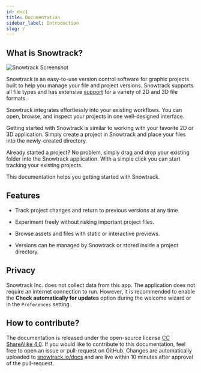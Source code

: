 ```yaml
---
id: doc1
title: Documentation
sidebar_label: Introduction
slug: /
---
```



## What is Snowtrack?

![Snowtrack Screenshot](https://www.snowtrack.io/wp-content/uploads/2021/05/snowtrack-screenshot.png)

Snowtrack is an easy-to-use version control software for graphic projects built to help you manage your file and project versions. Snowtrack supports all file types and has extensive [support](file-support.md) for a variety of 2D and 3D file formats.

Snowtrack integrates effortlessly into your existing workflows. You can open, browse, and inspect your projects in one well-designed interface.

Getting started with Snowtrack is similar to working with your favorite 2D or 3D application. Simply create a project in Snowtrack and place your files into the newly-created directory.

Already started a project? No problem, simply drag and drop your existing folder into the Snowtrack application. With a simple click you can start tracking your existing projects.

This documentation helps you getting started with Snowtrack.

## Features

- Track project changes and return to previous versions at any time.

- Experiment freely without risking important project files.

- Browse assets and files with static or interactive previews.

- Versions can be managed by Snowtrack or stored inside a project directory.


## Privacy

Snowtrack Inc. does not collect data from this app. The application does not require an internet connection to run. However, it is recommended to enable the **Check automatically for updates** option during the welcome wizard or in the `Preferences` setting.

## How to contribute?

The documentation is released under the open-source license [CC ShareAlike 4.0](https://creativecommons.org/licenses/by-sa/4.0/).
If you would like to contribute to this documentation, feel free to open an issue or pull-request on GitHub. Changes are automatically uploaded to [snowtrack.io/docs](https://www.snowtrack.io/docs) and are live within 10 minutes after approval of the pull-request.
